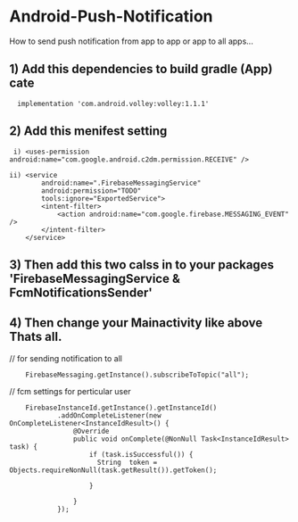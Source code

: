 # Android-Push-Notification
How to send push notification from app to app or app to all apps...

## 1) Add this dependencies to build gradle (App) cate 

      implementation 'com.android.volley:volley:1.1.1'


## 2) Add this  menifest setting

     i) <uses-permission android:name="com.google.android.c2dm.permission.RECEIVE" />

    ii) <service
            android:name=".FirebaseMessagingService"
            android:permission="TODO"
            tools:ignore="ExportedService">
            <intent-filter>
                <action android:name="com.google.firebase.MESSAGING_EVENT" />
            </intent-filter>
        </service>
        
## 3) Then add this two calss in to your packages 'FirebaseMessagingService & FcmNotificationsSender'



## 4) Then change your Mainactivity like above Thats all. 

   


// for sending notification to all 

        FirebaseMessaging.getInstance().subscribeToTopic("all");





 // fcm settings for perticular user

        FirebaseInstanceId.getInstance().getInstanceId()
                .addOnCompleteListener(new OnCompleteListener<InstanceIdResult>() {
                    @Override
                    public void onComplete(@NonNull Task<InstanceIdResult> task) {
                        if (task.isSuccessful()) {
                          String  token = Objects.requireNonNull(task.getResult()).getToken();

                        }

                    }
                });



